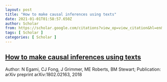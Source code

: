 ```yaml
---
layout: post
title: "How to make causal inferences using texts"
date: 2021-01-01T01:58:57.650Z
author: Scholar
from: https://scholar.google.com/citations?view_op=view_citation&hl=en&user=KfipOeoAAAAJ&citation_for_view=KfipOeoAAAAJ:3s1wT3WcHBgC
tags: [ Scholar ]
categories: [ Scholar ]
---
```

<!--1609466337650-->
[How to make causal inferences using texts](https://scholar.google.com/citations?view_op=view_citation&hl=en&user=KfipOeoAAAAJ&citation_for_view=KfipOeoAAAAJ:3s1wT3WcHBgC)
------

<div>
Author: N Egami, CJ Fong, J Grimmer, ME Roberts, BM Stewart; Publication: arXiv preprint arXiv:1802.02163, 2018
</div>
